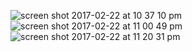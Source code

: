![screen shot 2017-02-22 at 10 37 10 pm](https://cloud.githubusercontent.com/assets/25205277/23245569/17feacb2-f953-11e6-87b4-e0e5c4956813.png)
![screen shot 2017-02-22 at 11 00 49 pm](https://cloud.githubusercontent.com/assets/25205277/23245571/19aa3356-f953-11e6-99cc-e51c1d160d75.png)
![screen shot 2017-02-22 at 11 20 31 pm](https://cloud.githubusercontent.com/assets/25205277/23245897/90afe3a4-f955-11e6-9428-93fa43d047e7.png)
